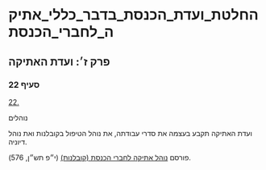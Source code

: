 # החלטת_ועדת_הכנסת_בדבר_כללי_אתיקה_לחברי_הכנסת

## פרק ז׳: ועדת האתיקה

### סעיף 22

[22.](https://he.wikisource.org/wiki/%D7%9B%D7%9C%D7%9C%D7%99_%D7%90%D7%AA%D7%99%D7%A7%D7%94_%D7%9C%D7%97%D7%91%D7%A8%D7%99_%D7%94%D7%9B%D7%A0%D7%A1%D7%AA#%D7%A1%D7%A2%D7%99%D7%A3_22)

נוהלים

ועדת האתיקה תקבע בעצמה את סדרי עבודתה, את נוהל הטיפול בקובלנות ואת נוהל דיוניה.

פורסם [נוהל אתיקה לחברי הכנסת (קובלנות)](https://he.wikisource.org/wiki/%D7%A0%D7%95%D7%94%D7%9C_%D7%90%D7%AA%D7%99%D7%A7%D7%94_%D7%9C%D7%97%D7%91%D7%A8%D7%99_%D7%94%D7%9B%D7%A0%D7%A1%D7%AA_(%D7%A7%D7%95%D7%91%D7%9C%D7%A0%D7%95%D7%AA) "נוהל אתיקה לחברי הכנסת (קובלנות)") (י״פ תש״ן, 576).